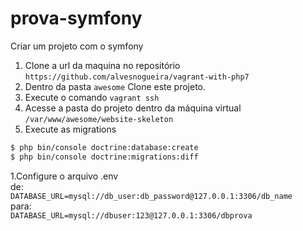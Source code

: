 # prova-symfony
Criar um projeto com o symfony

1. Clone a url da maquina no repositório ``` https://github.com/alvesnogueira/vagrant-with-php7 ```
1. Dentro da pasta ``` awesome ``` Clone este projeto.
1. Execute o comando ```vagrant ssh```
1. Acesse a pasta do projeto dentro da máquina virtual ```/var/www/awesome/website-skeleton```
1. Execute as migrations

```html
$ php bin/console doctrine:database:create
$ php bin/console doctrine:migrations:diff
```
1.Configure o arquivo .env
<br>de: <br>
```DATABASE_URL=mysql://db_user:db_password@127.0.0.1:3306/db_name```
<br>para: <br>
```DATABASE_URL=mysql://dbuser:123@127.0.0.1:3306/dbprova ```
